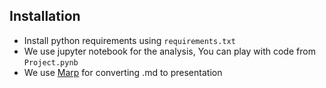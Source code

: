 ## Installation 

- Install python requirements using `requirements.txt`
- We use jupyter notebook for the analysis, You can play with code from `Project.pynb`
- We use [Marp](https://marp.app/#get-started) for converting .md to presentation 